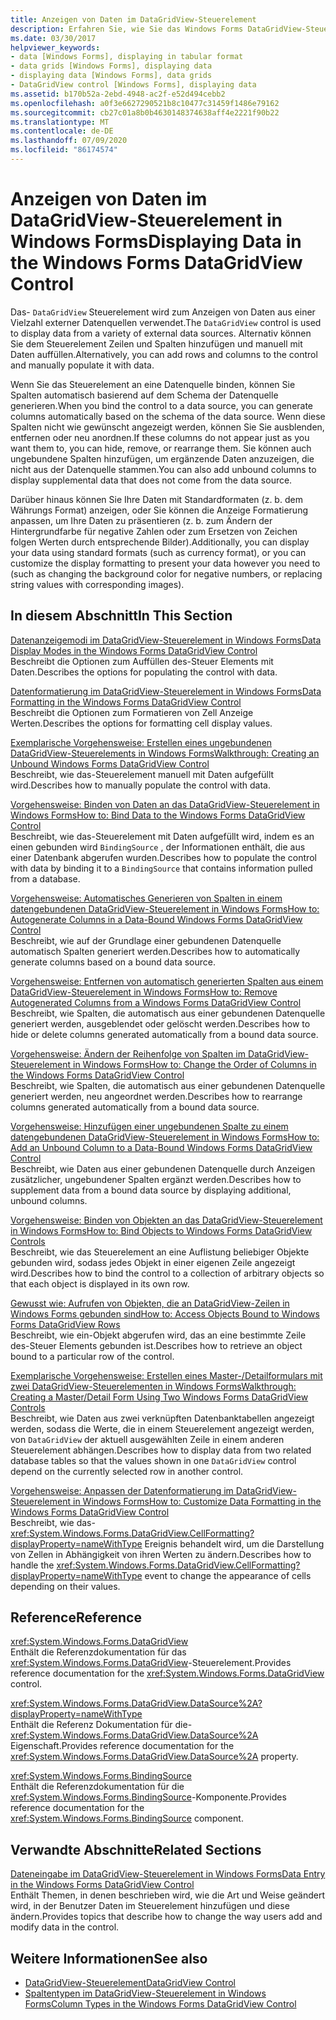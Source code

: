 ```yaml
---
title: Anzeigen von Daten im DataGridView-Steuerelement
description: Erfahren Sie, wie Sie das Windows Forms DataGridView-Steuerelement verwenden, um Daten aus verschiedenen externen Datenquellen anzuzeigen.
ms.date: 03/30/2017
helpviewer_keywords:
- data [Windows Forms], displaying in tabular format
- data grids [Windows Forms], displaying data
- displaying data [Windows Forms], data grids
- DataGridView control [Windows Forms], displaying data
ms.assetid: b170b52a-2ebd-4948-ac2f-e52d494cebb2
ms.openlocfilehash: a0f3e6627290521b8c10477c31459f1486e79162
ms.sourcegitcommit: cb27c01a8b0b4630148374638aff4e2221f90b22
ms.translationtype: MT
ms.contentlocale: de-DE
ms.lasthandoff: 07/09/2020
ms.locfileid: "86174574"
---
```

# <a name="displaying-data-in-the-windows-forms-datagridview-control"></a><span data-ttu-id="da3bd-103">Anzeigen von Daten im DataGridView-Steuerelement in Windows Forms</span><span class="sxs-lookup"><span data-stu-id="da3bd-103">Displaying Data in the Windows Forms DataGridView Control</span></span>
<span data-ttu-id="da3bd-104">Das- `DataGridView` Steuerelement wird zum Anzeigen von Daten aus einer Vielzahl externer Datenquellen verwendet.</span><span class="sxs-lookup"><span data-stu-id="da3bd-104">The `DataGridView` control is used to display data from a variety of external data sources.</span></span> <span data-ttu-id="da3bd-105">Alternativ können Sie dem Steuerelement Zeilen und Spalten hinzufügen und manuell mit Daten auffüllen.</span><span class="sxs-lookup"><span data-stu-id="da3bd-105">Alternatively, you can add rows and columns to the control and manually populate it with data.</span></span>  
  
 <span data-ttu-id="da3bd-106">Wenn Sie das Steuerelement an eine Datenquelle binden, können Sie Spalten automatisch basierend auf dem Schema der Datenquelle generieren.</span><span class="sxs-lookup"><span data-stu-id="da3bd-106">When you bind the control to a data source, you can generate columns automatically based on the schema of the data source.</span></span> <span data-ttu-id="da3bd-107">Wenn diese Spalten nicht wie gewünscht angezeigt werden, können Sie Sie ausblenden, entfernen oder neu anordnen.</span><span class="sxs-lookup"><span data-stu-id="da3bd-107">If these columns do not appear just as you want them to, you can hide, remove, or rearrange them.</span></span> <span data-ttu-id="da3bd-108">Sie können auch ungebundene Spalten hinzufügen, um ergänzende Daten anzuzeigen, die nicht aus der Datenquelle stammen.</span><span class="sxs-lookup"><span data-stu-id="da3bd-108">You can also add unbound columns to display supplemental data that does not come from the data source.</span></span>  
  
 <span data-ttu-id="da3bd-109">Darüber hinaus können Sie Ihre Daten mit Standardformaten (z. b. dem Währungs Format) anzeigen, oder Sie können die Anzeige Formatierung anpassen, um Ihre Daten zu präsentieren (z. b. zum Ändern der Hintergrundfarbe für negative Zahlen oder zum Ersetzen von Zeichen folgen Werten durch entsprechende Bilder).</span><span class="sxs-lookup"><span data-stu-id="da3bd-109">Additionally, you can display your data using standard formats (such as currency format), or you can customize the display formatting to present your data however you need to (such as changing the background color for negative numbers, or replacing string values with corresponding images).</span></span>  
  
## <a name="in-this-section"></a><span data-ttu-id="da3bd-110">In diesem Abschnitt</span><span class="sxs-lookup"><span data-stu-id="da3bd-110">In This Section</span></span>  
 [<span data-ttu-id="da3bd-111">Datenanzeigemodi im DataGridView-Steuerelement in Windows Forms</span><span class="sxs-lookup"><span data-stu-id="da3bd-111">Data Display Modes in the Windows Forms DataGridView Control</span></span>](data-display-modes-in-the-windows-forms-datagridview-control.md)  
 <span data-ttu-id="da3bd-112">Beschreibt die Optionen zum Auffüllen des-Steuer Elements mit Daten.</span><span class="sxs-lookup"><span data-stu-id="da3bd-112">Describes the options for populating the control with data.</span></span>  
  
 [<span data-ttu-id="da3bd-113">Datenformatierung im DataGridView-Steuerelement in Windows Forms</span><span class="sxs-lookup"><span data-stu-id="da3bd-113">Data Formatting in the Windows Forms DataGridView Control</span></span>](data-formatting-in-the-windows-forms-datagridview-control.md)  
 <span data-ttu-id="da3bd-114">Beschreibt die Optionen zum Formatieren von Zell Anzeige Werten.</span><span class="sxs-lookup"><span data-stu-id="da3bd-114">Describes the options for formatting cell display values.</span></span>  
  
 [<span data-ttu-id="da3bd-115">Exemplarische Vorgehensweise: Erstellen eines ungebundenen DataGridView-Steuerelements in Windows Forms</span><span class="sxs-lookup"><span data-stu-id="da3bd-115">Walkthrough: Creating an Unbound Windows Forms DataGridView Control</span></span>](walkthrough-creating-an-unbound-windows-forms-datagridview-control.md)  
 <span data-ttu-id="da3bd-116">Beschreibt, wie das-Steuerelement manuell mit Daten aufgefüllt wird.</span><span class="sxs-lookup"><span data-stu-id="da3bd-116">Describes how to manually populate the control with data.</span></span>  
  
 [<span data-ttu-id="da3bd-117">Vorgehensweise: Binden von Daten an das DataGridView-Steuerelement in Windows Forms</span><span class="sxs-lookup"><span data-stu-id="da3bd-117">How to: Bind Data to the Windows Forms DataGridView Control</span></span>](how-to-bind-data-to-the-windows-forms-datagridview-control.md)  
 <span data-ttu-id="da3bd-118">Beschreibt, wie das-Steuerelement mit Daten aufgefüllt wird, indem es an einen gebunden wird `BindingSource` , der Informationen enthält, die aus einer Datenbank abgerufen wurden.</span><span class="sxs-lookup"><span data-stu-id="da3bd-118">Describes how to populate the control with data by binding it to a `BindingSource` that contains information pulled from a database.</span></span>  
  
 [<span data-ttu-id="da3bd-119">Vorgehensweise: Automatisches Generieren von Spalten in einem datengebundenen DataGridView-Steuerelement in Windows Forms</span><span class="sxs-lookup"><span data-stu-id="da3bd-119">How to: Autogenerate Columns in a Data-Bound Windows Forms DataGridView Control</span></span>](autogenerate-columns-in-a-data-bound-wf-datagridview-control.md)  
 <span data-ttu-id="da3bd-120">Beschreibt, wie auf der Grundlage einer gebundenen Datenquelle automatisch Spalten generiert werden.</span><span class="sxs-lookup"><span data-stu-id="da3bd-120">Describes how to automatically generate columns based on a bound data source.</span></span>  
  
 [<span data-ttu-id="da3bd-121">Vorgehensweise: Entfernen von automatisch generierten Spalten aus einem DataGridView-Steuerelement in Windows Forms</span><span class="sxs-lookup"><span data-stu-id="da3bd-121">How to: Remove Autogenerated Columns from a Windows Forms DataGridView Control</span></span>](remove-autogenerated-columns-from-a-wf-datagridview-control.md)  
 <span data-ttu-id="da3bd-122">Beschreibt, wie Spalten, die automatisch aus einer gebundenen Datenquelle generiert werden, ausgeblendet oder gelöscht werden.</span><span class="sxs-lookup"><span data-stu-id="da3bd-122">Describes how to hide or delete columns generated automatically from a bound data source.</span></span>  
  
 [<span data-ttu-id="da3bd-123">Vorgehensweise: Ändern der Reihenfolge von Spalten im DataGridView-Steuerelement in Windows Forms</span><span class="sxs-lookup"><span data-stu-id="da3bd-123">How to: Change the Order of Columns in the Windows Forms DataGridView Control</span></span>](how-to-change-the-order-of-columns-in-the-windows-forms-datagridview-control.md)  
 <span data-ttu-id="da3bd-124">Beschreibt, wie Spalten, die automatisch aus einer gebundenen Datenquelle generiert werden, neu angeordnet werden.</span><span class="sxs-lookup"><span data-stu-id="da3bd-124">Describes how to rearrange columns generated automatically from a bound data source.</span></span>  
  
 [<span data-ttu-id="da3bd-125">Vorgehensweise: Hinzufügen einer ungebundenen Spalte zu einem datengebundenen DataGridView-Steuerelement in Windows Forms</span><span class="sxs-lookup"><span data-stu-id="da3bd-125">How to: Add an Unbound Column to a Data-Bound Windows Forms DataGridView Control</span></span>](unbound-column-to-a-data-bound-datagridview.md)  
 <span data-ttu-id="da3bd-126">Beschreibt, wie Daten aus einer gebundenen Datenquelle durch Anzeigen zusätzlicher, ungebundener Spalten ergänzt werden.</span><span class="sxs-lookup"><span data-stu-id="da3bd-126">Describes how to supplement data from a bound data source by displaying additional, unbound columns.</span></span>  
  
 [<span data-ttu-id="da3bd-127">Vorgehensweise: Binden von Objekten an das DataGridView-Steuerelement in Windows Forms</span><span class="sxs-lookup"><span data-stu-id="da3bd-127">How to: Bind Objects to Windows Forms DataGridView Controls</span></span>](how-to-bind-objects-to-windows-forms-datagridview-controls.md)  
 <span data-ttu-id="da3bd-128">Beschreibt, wie das Steuerelement an eine Auflistung beliebiger Objekte gebunden wird, sodass jedes Objekt in einer eigenen Zeile angezeigt wird.</span><span class="sxs-lookup"><span data-stu-id="da3bd-128">Describes how to bind the control to a collection of arbitrary objects so that each object is displayed in its own row.</span></span>  
  
 [<span data-ttu-id="da3bd-129">Gewusst wie: Aufrufen von Objekten, die an DataGridView-Zeilen in Windows Forms gebunden sind</span><span class="sxs-lookup"><span data-stu-id="da3bd-129">How to: Access Objects Bound to Windows Forms DataGridView Rows</span></span>](how-to-access-objects-bound-to-windows-forms-datagridview-rows.md)  
 <span data-ttu-id="da3bd-130">Beschreibt, wie ein-Objekt abgerufen wird, das an eine bestimmte Zeile des-Steuer Elements gebunden ist.</span><span class="sxs-lookup"><span data-stu-id="da3bd-130">Describes how to retrieve an object bound to a particular row of the control.</span></span>  
  
 [<span data-ttu-id="da3bd-131">Exemplarische Vorgehensweise: Erstellen eines Master-/Detailformulars mit zwei DataGridView-Steuerelementen in Windows Forms</span><span class="sxs-lookup"><span data-stu-id="da3bd-131">Walkthrough: Creating a Master/Detail Form Using Two Windows Forms DataGridView Controls</span></span>](creating-a-master-detail-form-using-two-datagridviews.md)  
 <span data-ttu-id="da3bd-132">Beschreibt, wie Daten aus zwei verknüpften Datenbanktabellen angezeigt werden, sodass die Werte, die in einem Steuerelement angezeigt werden, von `DataGridView` der aktuell ausgewählten Zeile in einem anderen Steuerelement abhängen.</span><span class="sxs-lookup"><span data-stu-id="da3bd-132">Describes how to display data from two related database tables so that the values shown in one `DataGridView` control depend on the currently selected row in another control.</span></span>  
  
 [<span data-ttu-id="da3bd-133">Vorgehensweise: Anpassen der Datenformatierung im DataGridView-Steuerelement in Windows Forms</span><span class="sxs-lookup"><span data-stu-id="da3bd-133">How to: Customize Data Formatting in the Windows Forms DataGridView Control</span></span>](how-to-customize-data-formatting-in-the-windows-forms-datagridview-control.md)  
 <span data-ttu-id="da3bd-134">Beschreibt, wie das- <xref:System.Windows.Forms.DataGridView.CellFormatting?displayProperty=nameWithType> Ereignis behandelt wird, um die Darstellung von Zellen in Abhängigkeit von ihren Werten zu ändern.</span><span class="sxs-lookup"><span data-stu-id="da3bd-134">Describes how to handle the <xref:System.Windows.Forms.DataGridView.CellFormatting?displayProperty=nameWithType> event to change the appearance of cells depending on their values.</span></span>  
  
## <a name="reference"></a><span data-ttu-id="da3bd-135">Reference</span><span class="sxs-lookup"><span data-stu-id="da3bd-135">Reference</span></span>  
 <xref:System.Windows.Forms.DataGridView>  
 <span data-ttu-id="da3bd-136">Enthält die Referenzdokumentation für das <xref:System.Windows.Forms.DataGridView>-Steuerelement.</span><span class="sxs-lookup"><span data-stu-id="da3bd-136">Provides reference documentation for the <xref:System.Windows.Forms.DataGridView> control.</span></span>  
  
 <xref:System.Windows.Forms.DataGridView.DataSource%2A?displayProperty=nameWithType>  
 <span data-ttu-id="da3bd-137">Enthält die Referenz Dokumentation für die- <xref:System.Windows.Forms.DataGridView.DataSource%2A> Eigenschaft.</span><span class="sxs-lookup"><span data-stu-id="da3bd-137">Provides reference documentation for the <xref:System.Windows.Forms.DataGridView.DataSource%2A> property.</span></span>  
  
 <xref:System.Windows.Forms.BindingSource>  
 <span data-ttu-id="da3bd-138">Enthält die Referenzdokumentation für die <xref:System.Windows.Forms.BindingSource>-Komponente.</span><span class="sxs-lookup"><span data-stu-id="da3bd-138">Provides reference documentation for the <xref:System.Windows.Forms.BindingSource> component.</span></span>  
  
## <a name="related-sections"></a><span data-ttu-id="da3bd-139">Verwandte Abschnitte</span><span class="sxs-lookup"><span data-stu-id="da3bd-139">Related Sections</span></span>  
 [<span data-ttu-id="da3bd-140">Dateneingabe im DataGridView-Steuerelement in Windows Forms</span><span class="sxs-lookup"><span data-stu-id="da3bd-140">Data Entry in the Windows Forms DataGridView Control</span></span>](data-entry-in-the-windows-forms-datagridview-control.md)  
 <span data-ttu-id="da3bd-141">Enthält Themen, in denen beschrieben wird, wie die Art und Weise geändert wird, in der Benutzer Daten im Steuerelement hinzufügen und diese ändern.</span><span class="sxs-lookup"><span data-stu-id="da3bd-141">Provides topics that describe how to change the way users add and modify data in the control.</span></span>  
  
## <a name="see-also"></a><span data-ttu-id="da3bd-142">Weitere Informationen</span><span class="sxs-lookup"><span data-stu-id="da3bd-142">See also</span></span>

- [<span data-ttu-id="da3bd-143">DataGridView-Steuerelement</span><span class="sxs-lookup"><span data-stu-id="da3bd-143">DataGridView Control</span></span>](datagridview-control-windows-forms.md)
- [<span data-ttu-id="da3bd-144">Spaltentypen im DataGridView-Steuerelement in Windows Forms</span><span class="sxs-lookup"><span data-stu-id="da3bd-144">Column Types in the Windows Forms DataGridView Control</span></span>](column-types-in-the-windows-forms-datagridview-control.md)
